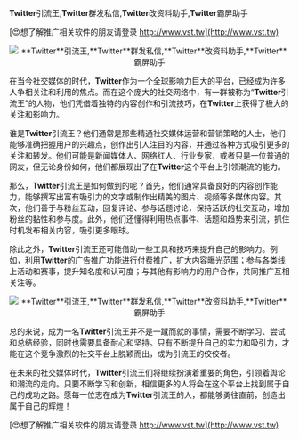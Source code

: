 **Twitter**引流王,**Twitter**群发私信,**Twitter**改资料助手,**Twitter**霸屏助手

[😍想了解推广相关软件的朋友请登录 http://www.vst.tw](http://www.vst.tw)

 <center><img src="https://vst.tw/MP4/tuiguang/png/1.png" alt="**Twitter**引流王,**Twitter**群发私信,**Twitter**改资料助手,**Twitter**霸屏助手"></center>

在当今社交媒体的时代，**Twitter**作为一个全球影响力巨大的平台，已经成为许多人争相关注和利用的焦点。而在这个庞大的社交网络中，有一群被称为“**Twitter**引流王”的人物，他们凭借着独特的内容创作和引流技巧，在**Twitter**上获得了极大的关注和影响力。

谁是**Twitter**引流王？他们通常是那些精通社交媒体运营和营销策略的人士，他们能够准确把握用户的兴趣点，创作出引人注目的内容，并通过各种方式吸引更多的关注和转发。他们可能是新闻媒体人、网络红人、行业专家，或者只是一位普通的网友，但无论身份如何，他们都展现出了在**Twitter**这个平台上引领潮流的能力。

那么，**Twitter**引流王是如何做到的呢？首先，他们通常具备良好的内容创作能力，能够撰写出富有吸引力的文字或制作出精美的图片、视频等多媒体内容。其次，他们善于与粉丝互动，回复评论、参与话题讨论，保持活跃的社交互动，增加粉丝的黏性和参与度。此外，他们还懂得利用热点事件、话题和趋势来引流，抓住时机发布相关内容，吸引更多眼球。

除此之外，**Twitter**引流王还可能借助一些工具和技巧来提升自己的影响力。例如，利用**Twitter**的广告推广功能进行付费推广，扩大内容曝光范围；参与各类线上活动和赛事，提升知名度和认可度；与其他有影响力的用户合作，共同推广互相关注等。

 <center><img src="https://vst.tw/MP4/tuiguang/png/2.png" alt="**Twitter**引流王,**Twitter**群发私信,**Twitter**改资料助手,**Twitter**霸屏助手"></center>

总的来说，成为一名**Twitter**引流王并不是一蹴而就的事情，需要不断学习、尝试和总结经验，同时也需要具备耐心和坚持。只有不断提升自己的实力和吸引力，才能在这个竞争激烈的社交平台上脱颖而出，成为引流王的佼佼者。

在未来的社交媒体时代，**Twitter**引流王们将继续扮演着重要的角色，引领着舆论和潮流的走向。只要不断学习和创新，相信更多的人将会在这个平台上找到属于自己的成功之路。愿每一位志在成为**Twitter**引流王的人，都能够勇往直前，创造出属于自己的辉煌！

[😍想了解推广相关软件的朋友请登录 http://www.vst.tw](http://www.vst.tw)



